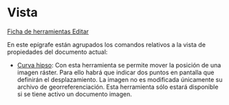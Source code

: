 # Vista

[Ficha de herramientas Editar](./)

En este epígrafe están agrupados los comandos relativos a la vista de propiedades del documento actual:

* [Curva hipso](../../otras-herramientas/curva-hipsometrica.md): Con esta herramienta se permite mover la posición de una imagen ráster. Para ello habrá que indicar dos puntos en pantalla que definirán el desplazamiento. La imagen no es modificada únicamente su archivo de georreferenciación. Esta herramienta sólo estará disponible si se tiene activo un documento imagen.

